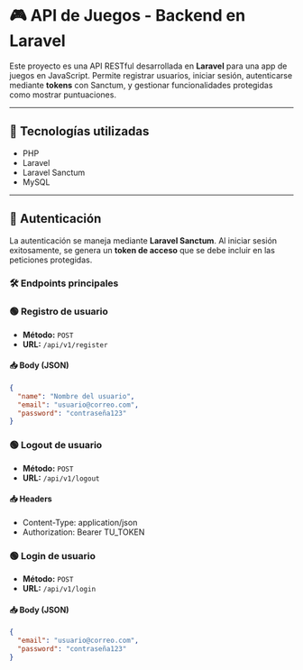 # 🎮 API de Juegos - Backend en Laravel

Este proyecto es una API RESTful desarrollada en **Laravel** para una app de juegos en JavaScript. Permite registrar usuarios, iniciar sesión, autenticarse mediante **tokens** con Sanctum, y gestionar funcionalidades protegidas como mostrar puntuaciones.

---

## 🚀 Tecnologías utilizadas

- PHP 
- Laravel 
- Laravel Sanctum
- MySQL 

---

## 🔐 Autenticación

La autenticación se maneja mediante **Laravel Sanctum**. Al iniciar sesión exitosamente, se genera un **token de acceso** que se debe incluir en las peticiones protegidas.

### 🛠 Endpoints principales

### 🟢 Registro de usuario

- **Método:** `POST`
- **URL:** `/api/v1/register`

#### 📥 Body (JSON)
```json
{
  "name": "Nombre del usuario",
  "email": "usuario@correo.com",
  "password": "contraseña123"
}
```

### 🟢 Logout de usuario

- **Método:** `POST`
- **URL:** `/api/v1/logout`

#### 📥 Headers

- Content-Type: application/json
- Authorization: Bearer TU_TOKEN 


### 🟢 Login de usuario

- **Método:** `POST`
- **URL:** `/api/v1/login`

#### 📥 Body (JSON)
```json
{
  "email": "usuario@correo.com",
  "password": "contraseña123"
}
``` 



